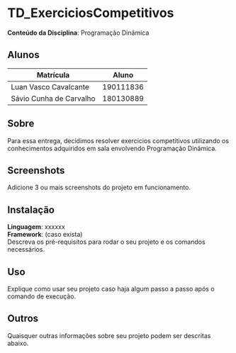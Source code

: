 
# TD_ExerciciosCompetitivos


**Conteúdo da Disciplina**: Programação Dinâmica <br>



## Alunos
|Matrícula | Aluno |
| -- | -- |
Luan Vasco Cavalcante | 190111836
Sávio Cunha de Carvalho | 180130889

## Sobre 
Para essa entrega, decidimos resolver exercicios competitivos utilizando os conhecimentos adquiridos em sala envolvendo Programação Dinâmica. 

## Screenshots
Adicione 3 ou mais screenshots do projeto em funcionamento.

## Instalação 
**Linguagem**: xxxxxx<br>
**Framework**: (caso exista)<br>
Descreva os pré-requisitos para rodar o seu projeto e os comandos necessários.

## Uso 
Explique como usar seu projeto caso haja algum passo a passo após o comando de execução.

## Outros 
Quaisquer outras informações sobre seu projeto podem ser descritas abaixo.




